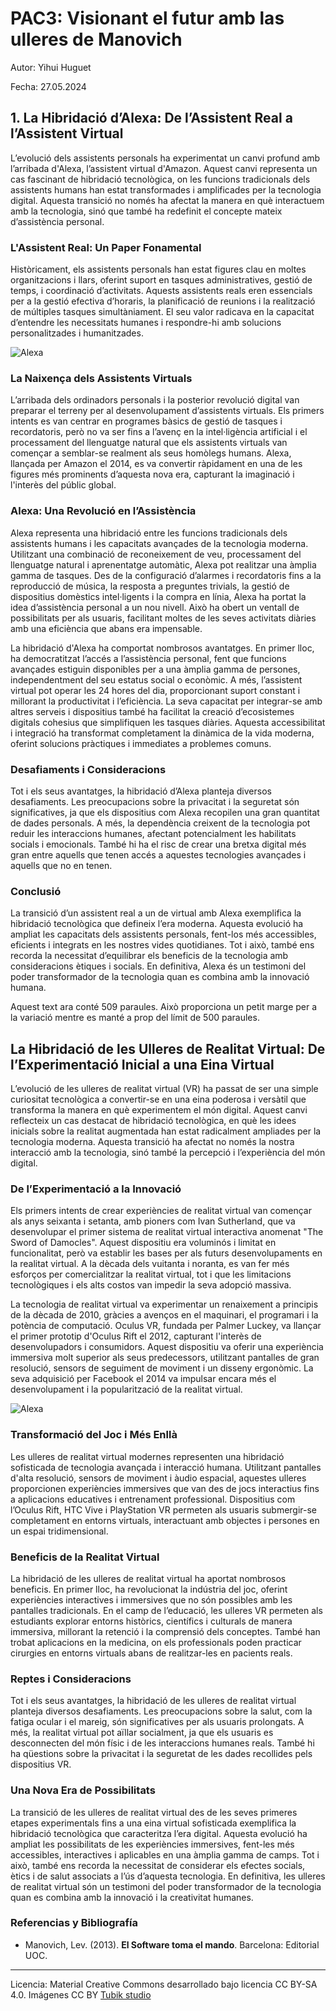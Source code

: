 # PAC3: Visionant el futur amb las ulleres de Manovich 

Autor: Yihui Huguet

Fecha: 27.05.2024

## 1. **La Hibridació d’Alexa: De l’Assistent Real a l’Assistent Virtual**

L’evolució dels assistents personals ha experimentat un canvi profund amb l’arribada d'Alexa, l’assistent virtual d'Amazon. Aquest canvi representa un cas fascinant de hibridació tecnològica, on les funcions tradicionals dels assistents humans han estat transformades i amplificades per la tecnologia digital. Aquesta transició no només ha afectat la manera en què interactuem amb la tecnologia, sinó que també ha redefinit el concepte mateix d’assistència personal.

### L'Assistent Real: Un Paper Fonamental

Històricament, els assistents personals han estat figures clau en moltes organitzacions i llars, oferint suport en tasques administratives, gestió de temps, i coordinació d’activitats. Aquests assistents reals eren essencials per a la gestió efectiva d’horaris, la planificació de reunions i la realització de múltiples tasques simultàniament. El seu valor radicava en la capacitat d’entendre les necessitats humanes i respondre-hi amb solucions personalitzades i humanitzades.

![Alexa](https://i.ebayimg.com/images/g/ohsAAOSwru5l5bjj/s-l400.jpg) 

### La Naixença dels Assistents Virtuals

L’arribada dels ordinadors personals i la posterior revolució digital van preparar el terreny per al desenvolupament d’assistents virtuals. Els primers intents es van centrar en programes bàsics de gestió de tasques i recordatoris, però no va ser fins a l’avenç en la intel·ligència artificial i el processament del llenguatge natural que els assistents virtuals van començar a semblar-se realment als seus homòlegs humans. Alexa, llançada per Amazon el 2014, es va convertir ràpidament en una de les figures més prominents d’aquesta nova era, capturant la imaginació i l'interès del públic global.

### Alexa: Una Revolució en l’Assistència

Alexa representa una hibridació entre les funcions tradicionals dels assistents humans i les capacitats avançades de la tecnologia moderna. Utilitzant una combinació de reconeixement de veu, processament del llenguatge natural i aprenentatge automàtic, Alexa pot realitzar una àmplia gamma de tasques. Des de la configuració d’alarmes i recordatoris fins a la reproducció de música, la resposta a preguntes trivials, la gestió de dispositius domèstics intel·ligents i la compra en línia, Alexa ha portat la idea d’assistència personal a un nou nivell. Això ha obert un ventall de possibilitats per als usuaris, facilitant moltes de les seves activitats diàries amb una eficiència que abans era impensable.

La hibridació d'Alexa ha comportat nombrosos avantatges. En primer lloc, ha democratitzat l’accés a l’assistència personal, fent que funcions avançades estiguin disponibles per a una àmplia gamma de persones, independentment del seu estatus social o econòmic. A més, l’assistent virtual pot operar les 24 hores del dia, proporcionant suport constant i millorant la productivitat i l’eficiència. La seva capacitat per integrar-se amb altres serveis i dispositius també ha facilitat la creació d’ecosistemes digitals cohesius que simplifiquen les tasques diàries. Aquesta accessibilitat i integració ha transformat completament la dinàmica de la vida moderna, oferint solucions pràctiques i immediates a problemes comuns.

### Desafiaments i Consideracions

Tot i els seus avantatges, la hibridació d’Alexa planteja diversos desafiaments. Les preocupacions sobre la privacitat i la seguretat són significatives, ja que els dispositius com Alexa recopilen una gran quantitat de dades personals. A més, la dependència creixent de la tecnologia pot reduir les interaccions humanes, afectant potencialment les habilitats socials i emocionals. També hi ha el risc de crear una bretxa digital més gran entre aquells que tenen accés a aquestes tecnologies avançades i aquells que no en tenen.

### Conclusió

La transició d’un assistent real a un de virtual amb Alexa exemplifica la hibridació tecnològica que defineix l’era moderna. Aquesta evolució ha ampliat les capacitats dels assistents personals, fent-los més accessibles, eficients i integrats en les nostres vides quotidianes. Tot i això, també ens recorda la necessitat d’equilibrar els beneficis de la tecnologia amb consideracions ètiques i socials. En definitiva, Alexa és un testimoni del poder transformador de la tecnologia quan es combina amb la innovació humana.

Aquest text ara conté 509 paraules. Això proporciona un petit marge per a la variació mentre es manté a prop del límit de 500 paraules.

## La Hibridació de les Ulleres de Realitat Virtual: De l’Experimentació Inicial a una Eina Virtual

L’evolució de les ulleres de realitat virtual (VR) ha passat de ser una simple curiositat tecnològica a convertir-se en una eina poderosa i versàtil que transforma la manera en què experimentem el món digital. Aquest canvi reflecteix un cas destacat de hibridació tecnològica, en què les idees inicials sobre la realitat augmentada han estat radicalment ampliades per la tecnologia moderna. Aquesta transició ha afectat no només la nostra interacció amb la tecnologia, sinó també la percepció i l’experiència del món digital.

### De l’Experimentació a la Innovació

Els primers intents de crear experiències de realitat virtual van començar als anys seixanta i setanta, amb pioners com Ivan Sutherland, que va desenvolupar el primer sistema de realitat virtual interactiva anomenat "The Sword of Damocles". Aquest dispositiu era voluminós i limitat en funcionalitat, però va establir les bases per als futurs desenvolupaments en la realitat virtual. A la dècada dels vuitanta i noranta, es van fer més esforços per comercialitzar la realitat virtual, tot i que les limitacions tecnològiques i els alts costos van impedir la seva adopció massiva.

La tecnologia de realitat virtual va experimentar un renaixement a principis de la dècada de 2010, gràcies a avenços en el maquinari, el programari i la potència de computació. Oculus VR, fundada per Palmer Luckey, va llançar el primer prototip d'Oculus Rift el 2012, capturant l'interès de desenvolupadors i consumidors. Aquest dispositiu va oferir una experiència immersiva molt superior als seus predecessors, utilitzant pantalles de gran resolució, sensors de seguiment de moviment i un disseny ergonòmic. La seva adquisició per Facebook el 2014 va impulsar encara més el desenvolupament i la popularització de la realitat virtual.

![Alexa](https://deusens.com/uploads/blog/2021/01/oculusquest.webp) 

### Transformació del Joc i Més Enllà

Les ulleres de realitat virtual modernes representen una hibridació sofisticada de tecnologia avançada i interacció humana. Utilitzant pantalles d'alta resolució, sensors de moviment i àudio espacial, aquestes ulleres proporcionen experiències immersives que van des de jocs interactius fins a aplicacions educatives i entrenament professional. Dispositius com l’Oculus Rift, HTC Vive i PlayStation VR permeten als usuaris submergir-se completament en entorns virtuals, interactuant amb objectes i persones en un espai tridimensional.

### Beneficis de la Realitat Virtual

La hibridació de les ulleres de realitat virtual ha aportat nombrosos beneficis. En primer lloc, ha revolucionat la indústria del joc, oferint experiències interactives i immersives que no són possibles amb les pantalles tradicionals. En el camp de l’educació, les ulleres VR permeten als estudiants explorar entorns històrics, científics i culturals de manera immersiva, millorant la retenció i la comprensió dels conceptes. També han trobat aplicacions en la medicina, on els professionals poden practicar cirurgies en entorns virtuals abans de realitzar-les en pacients reals.

### Reptes i Consideracions

Tot i els seus avantatges, la hibridació de les ulleres de realitat virtual planteja diversos desafiaments. Les preocupacions sobre la salut, com la fatiga ocular i el mareig, són significatives per als usuaris prolongats. A més, la realitat virtual pot aïllar socialment, ja que els usuaris es desconnecten del món físic i de les interaccions humanes reals. També hi ha qüestions sobre la privacitat i la seguretat de les dades recollides pels dispositius VR.

### Una Nova Era de Possibilitats

La transició de les ulleres de realitat virtual des de les seves primeres etapes experimentals fins a una eina virtual sofisticada exemplifica la hibridació tecnològica que caracteritza l’era digital. Aquesta evolució ha ampliat les possibilitats de les experiències immersives, fent-les més accessibles, interactives i aplicables en una àmplia gamma de camps. Tot i això, també ens recorda la necessitat de considerar els efectes socials, ètics i de salut associats a l’ús d’aquesta tecnologia. En definitiva, les ulleres de realitat virtual són un testimoni del poder transformador de la tecnologia quan es combina amb la innovació i la creativitat humanes.



### Referencias y Bibliografía

* Manovich, Lev. (2013). **El Software toma el mando**. Barcelona: Editorial UOC. 


----

Licencia: Material Creative Commons desarrollado bajo licencia CC BY-SA 4.0. Imágenes CC BY [Tubik studio](https://blog.tubikstudio.com/how-to-create-original-flat-illustrations-designers-tips/) 
